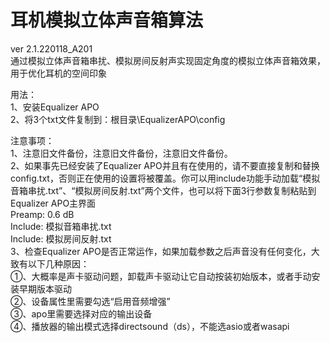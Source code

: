 # 耳机模拟立体声音箱算法
ver 2.1.220118_A201  
通过模拟立体声音箱串扰、模拟房间反射声实现固定角度的模拟立体声音箱效果，用于优化耳机的空间印象

用法：  
1、安装Equalizer APO  
2、将3个txt文件复制到：根目录\EqualizerAPO\config  

注意事项：  
1、注意旧文件备份，注意旧文件备份，注意旧文件备份。  
2、如果事先已经安装了Equalizer APO并且有在使用的，请不要直接复制和替换config.txt，否则正在使用的设置将被覆盖。你可以用include功能手动加载“模拟音箱串扰.txt”、“模拟房间反射.txt”两个文件，也可以将下面3行参数复制粘贴到Equalizer APO主界面  
Preamp: 0.6 dB  
Include: 模拟音箱串扰.txt  
Include: 模拟房间反射.txt  
3、检查Equalizer APO是否正常运作，如果加载参数之后声音没有任何变化，大致有以下几种原因：  
①、大概率是声卡驱动问题，卸载声卡驱动让它自动按装初始版本，或者手动安装早期版本驱动  
②、设备属性里需要勾选“启用音频增强”  
③、apo里需要选择对应的输出设备  
④、播放器的输出模式选择directsound（ds），不能选asio或者wasapi  
